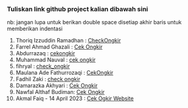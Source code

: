  ### Tuliskan link github project kalian dibawah sini  

 nb:
 jangan lupa untuk berikan double space disetiap akhir baris untuk memberikan indentasi

1. Thoriq Izzuddin Ramadhan : [CheckOngkir](https://github.com/thoriqramadhan/checkOngkir)  
2. Farrel Ahmad Ghazali : [Cek Ongkir](https://github.com/farrelahmad/Cek-Ongkir)    
3. Abdurrazaq : [cekongkir](https://github.com/ojaq/cekongkir)  
4. Muhammad Nauval : [cek ongkir](https://github.com/petelpop/cekOngkir.git)  
5. fihryal : [check_ongkir](https://github.com/fihryal/check_ongkir.git)  
6. Maulana Ade Fathurrozaqi : [CekOngkir](https://github.com/maulzzzaqi/CekOngkir)  
7. Fadhil Zaki : [check ongkir](https://github.com/zfadhil/check-ongkir)  
8. Damarazka Akhyari : [Cek Ongkir](https://github.com/Damarazka/cek_ongkir)    
9. Nawfal Althaf Budiman: [Cek Ongkir](https://github.com/Althaf-Budiman/cek-ongkir)  
10. Akmal Faiq - 14 April 2023 : [Cek Ogkir Website](https://github.com/akmlrnyn/cekOngkir)   
